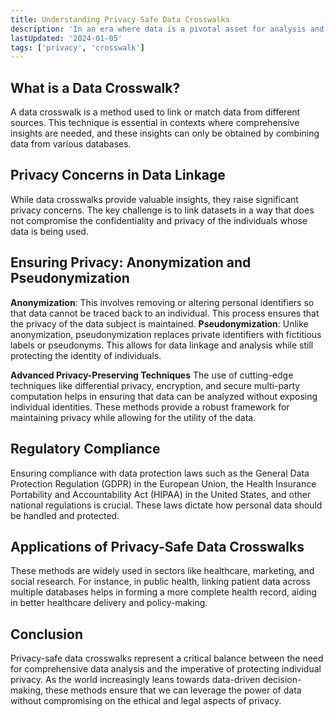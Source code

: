 ```yaml
---
title: Understanding Privacy-Safe Data Crosswalks
description: 'In an era where data is a pivotal asset for analysis and decision-making, the concept of a privacy-safe data crosswalk has become increasingly significant. This article aims to demystify the concept of privacy-safe data crosswalks, explaining its importance, methods, and applications in a world where data privacy is paramount.'
lastUpdated: '2024-01-05'
tags: ['privacy', 'crosswalk']
---
```


## What is a Data Crosswalk?

A data crosswalk is a method used to link or match data from different sources. This technique is essential in contexts where comprehensive insights are needed, and these insights can only be obtained by combining data from various databases.

## Privacy Concerns in Data Linkage

While data crosswalks provide valuable insights, they raise significant privacy concerns. The key challenge is to link datasets in a way that does not compromise the confidentiality and privacy of the individuals whose data is being used.

## Ensuring Privacy: Anonymization and Pseudonymization

**Anonymization**: This involves removing or altering personal identifiers so that data cannot be traced back to an individual. This process ensures that the privacy of the data subject is maintained.
**Pseudonymization**: Unlike anonymization, pseudonymization replaces private identifiers with fictitious labels or pseudonyms. This allows for data linkage and analysis while still protecting the identity of individuals.

**Advanced Privacy-Preserving Techniques**
The use of cutting-edge techniques like differential privacy, encryption, and secure multi-party computation helps in ensuring that data can be analyzed without exposing individual identities. These methods provide a robust framework for maintaining privacy while allowing for the utility of the data.

## Regulatory Compliance

Ensuring compliance with data protection laws such as the General Data Protection Regulation (GDPR) in the European Union, the Health Insurance Portability and Accountability Act (HIPAA) in the United States, and other national regulations is crucial. These laws dictate how personal data should be handled and protected.

## Applications of Privacy-Safe Data Crosswalks

These methods are widely used in sectors like healthcare, marketing, and social research. For instance, in public health, linking patient data across multiple databases helps in forming a more complete health record, aiding in better healthcare delivery and policy-making.

## Conclusion

Privacy-safe data crosswalks represent a critical balance between the need for comprehensive data analysis and the imperative of protecting individual privacy. As the world increasingly leans towards data-driven decision-making, these methods ensure that we can leverage the power of data without compromising on the ethical and legal aspects of privacy.
